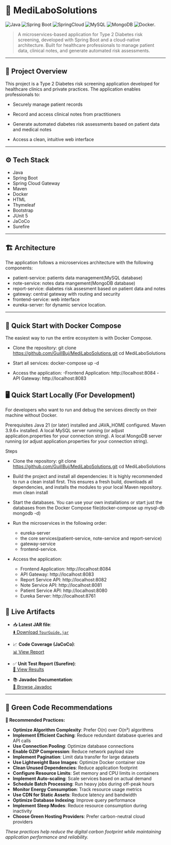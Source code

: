 # 🏥 MediLaboSolutions
![Java](https://img.shields.io/badge/Java-21-blue)
![Spring Boot](https://img.shields.io/badge/Spring%20Boot-3.x-green)
![SpringCloud](https://img.shields.io/badge/Spring%20Cloud-2022.0.4-lightgreen)
![MySQL](https://img.shields.io/badge/MySQL-8.0-orange)
![MongoDB](https://img.shields.io/badge/MongoDB-6.0-orange)
![Docker](https://img.shields.io/badge/Docker-Ready-blue).

> A microservices-based application for Type 2 Diabetes risk screening, developed with Spring Boot and a cloud-native architecture. Built for healthcare professionals to manage patient data, clinical notes, and generate automated risk assessments.

---

## 🚀 Project Overview

This project is a Type 2 Diabetes risk screening application developed for healthcare clinics and private practices. The application enables professionals to:

- Securely manage patient records

- Record and access clinical notes from practitioners

- Generate automated diabetes risk assessments based on patient data and medical notes

- Access a clean, intuitive web interface

---

## ⚙️ Tech Stack
- Java
- Spring Boot
- Spring Cloud Gateway
- Maven
- Docker
- HTML
- Thymeleaf
- Bootstrap
- JUnit 5
- JaCoCo
- Surefire

---

## 🏗️ Architecture
The application follows a microservices architecture with the following components:
- patient-service: patients data management(MySQL database)
- note-service: notes data mangement(MongoDB database)
- report-service: diabetes risk assesment based on patient data and notes
- gateway: central gateway with routing and security
- frontend-service: web interface
- eureka-server: for dynamic service location.

---

## 🐳 Quick Start with Docker Compose
The easiest way to run the entire ecosystem is with Docker Compose.

- Clone the repository:
git clone https://github.com/GuillBuj/MediLaboSolutions.git
cd MediLaboSolutions

- Start all services:
docker-compose up -d

- Access the application:
  -Frontend Application: http://localhost:8084
  -API Gateway: http://localhost:8083

## 🖥️ Quick Start Locally (For Development)
For developers who want to run and debug the services directly on their machine without Docker.

Prerequisites
Java 21 (or later) installed and JAVA_HOME configured.
Maven 3.9.6+ installed.
A local MySQL server running (or adjust application.properties for your connection string).
A local MongoDB server running (or adjust application.properties for your connection string).

Steps

- Clone the repository:
git clone https://github.com/GuillBuj/MediLaboSolutions.git
cd MediLaboSolutions

- Build the project and install all dependencies:
It is highly recommended to run a clean install first. This ensures a fresh build, downloads all dependencies, and installs the modules to your local Maven repository.
mvn clean install

- Start the databases.
You can use your own installations or start just the databases from the Docker Compose file(docker-compose up mysql-db mongodb -d)

- Run the microservices in the following order:
  - eureka-server
  - the core services(patient-service, note-service and report-service)
  - gateway-service
  - frontend-service.
  
- Access the application:
  - Frontend Application: http://localhost:8084
  - API Gateway: http://localhost:8083
  - Report Service API: http://localhost:8082
  - Note Service API: http://localhost:8081
  - Patient Service API: http://localhost:8080
  - Eureka Server: http://localhost:8761

## 🚀 Live Artifacts

- 📥 **Latest JAR file**:  
  [⬇️ Download `TourGuide.jar`](https://github.com/GuillBuj/P8-TourGuide/releases/latest/download/TourGuide-1.0-SNAPSHOT.jar)

- 📈 **Code Coverage (JaCoCo)**:  
  [📊 View Report](https://GuillBuj.github.io/P8-TourGuide/jacoco/index.html)

- ✅ **Unit Test Report (Surefire)**:  
  [🧪 View Results](https://GuillBuj.github.io/P8-TourGuide/surefire/surefire.html)

- 📚 **Javadoc Documentation**:  
  [📘 Browse Javadoc](https://GuillBuj.github.io/P8-TourGuide/javadoc/index.html)

---
## 🌱 Green Code Recommendations

**🚀 Recommended Practices:**

- **Optimize Algorithm Complexity**: Prefer O(n) over O(n²) algorithms
- **Implement Efficient Caching**: Reduce redundant database queries and API calls
- **Use Connection Pooling**: Optimize database connections
- **Enable GZIP Compression**: Reduce network payload size
- **Implement Pagination**: Limit data transfer for large datasets
- **Use Lightweight Base Images**: Optimize Docker container size
- **Clean Unused Dependencies**: Reduce application footprint
- **Configure Resource Limits**: Set memory and CPU limits in containers
- **Implement Auto-scaling**: Scale services based on actual demand
- **Schedule Batch Processing**: Run heavy jobs during off-peak hours
- **Monitor Energy Consumption**: Track resource usage metrics
- **Use CDN for Static Assets**: Reduce latency and bandwidth
- **Optimize Database Indexing**: Improve query performance
- **Implement Sleep Modes**: Reduce resource consumption during inactivity
- **Choose Green Hosting Providers**: Prefer carbon-neutral cloud providers

*These practices help reduce the digital carbon footprint while maintaining application performance and reliability.*
